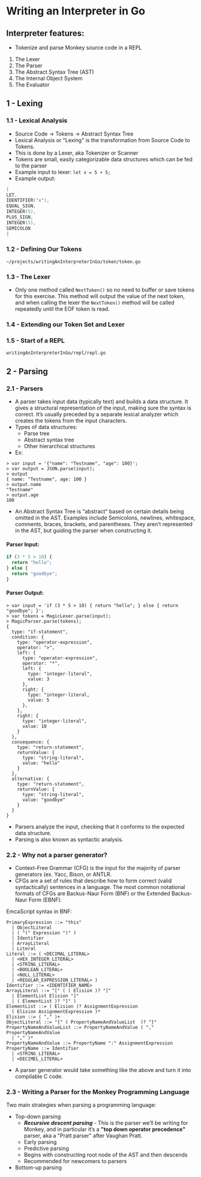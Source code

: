 # Writing an Interpreter in Go
## Interpreter features:
* Tokenize and parse Monkey source code in a REPL

1. The Lexer
2. The Parser
3. The Abstract Syntax Tree (AST)
4. The Internal Object System
5. The Evaluator

## 1 - Lexing
### 1.1 - Lexical Analysis
* Source Code → Tokens → Abstract Syntax Tree
* Lexical Analysis or "Lexing" is the transformation from Source Code to Tokens.
* This is done by a Lexer, aka Tokenizer or Scanner
* Tokens are small, easily categorizable data structures which can be fed to the parser
* Example input to lexer:
`let x = 5 + 5;`
* Example output:
```go
[
LET,
IDENTIFIER("x"),
EQUAL_SIGN,
INTEGER(5),
PLUS_SIGN,
INTEGER(5),
SEMICOLON
]
```
### 1.2 - Defining Our Tokens
`~/projects/writingAnInterpreterInGo/token/token.go`
### 1.3 - The Lexer
* Only one method called `NextToken()` so no need to buffer or save tokens for this exercise. This method will output the value of the next token, and when calling the lexer the `NextToken()` method will be called repeatedly until the EOF token is read.
### 1.4 - Extending our Token Set and Lexer
### 1.5 - Start of a REPL
`writingAnInterpreterInGo/repl/repl.go`

## 2 - Parsing
### 2.1 - Parsers
* A parser takes input data (typically text) and builds a data structure. It gives a structural representation of the input, making sure the syntax is correct. It’s usually preceded by a separate lexical analyzer which creates the tokens from the input characters.
* Types of data structures:
    * Parse tree
    * Abstract syntax tree
    * Other hierarchical structures
* Ex:
```
> var input = '{"name": "Testname", "age": 100}';
> var output = JSON.parse(input);
> output
{ name: "Testname", age: 100 }
> output.name
"Testname"
> output.age
100
```
* An Abstract Syntax Tree is "abstract" based on certain details being omitted in the AST. Examples include Semicolons, newlines, whitespace, comments, braces, brackets, and parentheses. They aren’t represented in the AST, but guiding the parser when constructing it.

#### Parser Input:
```javascript
if (3 * 5 > 10) {
  return "hello";
} else {
  return "goodbye";
}
```

#### Parser Output:
```
> var input = 'if (3 * 5 > 10) { return "hello"; } else { return "goodbye"; }';
> var tokens = MagicLexer.parse(input);
> MagicParser.parse(tokens);
{
  type: "if-statement",
  condition: {
    type: "operator-expression",
    operator: ">",
    left: {
      type: "operator-expression",
      operator: "*",
      left: {
        type: "integer-literal",
        value: 3
      },
      right: {
        type: "integer-literal,
        value: 5
      },
    },
    right: {
      type: "integer-literal",
      value: 10
    }
  },
  consequence: {
    type: "return-statement",
    returnValue: {
      type: "string-literal",
      value: "hello"
    }
  },
  alternative: {
    type: "return-statement",
    returnValue: {
      type: "string-literal",
      value: "goodbye"
    }
  }
}
```
* Parsers analyze the input, checking that it conforms to the expected data structure.
* Parsing is also known as syntactic analysis.

### 2.2 - Why not a parser generator?
* Context-Free Grammar (CFG) is the input for the majority of parser generators (ex. Yacc, Bison, or ANTLR.
* CFGs are a set of rules that describe how to form correct (valid syntactically) sentences in a language. The most common notational formats of CFGs are Backus-Naur Form (BNF) or the Extended Backus-Naur Form (EBNF).

EmcaScript syntax in BNF:
```
PrimaryExpression ::= "this"
  | ObjectLiteral
  | ( "(" Expression ")" )
  | Identifier
  | ArrayLiteral
  | Literal
Literal ::= ( <DECIMAL_LITERAL>
  | <HEX_INTEGER_LITERAL>
  | <STRING_LITERAL>
  | <BOOLEAN_LITERAL>
  | <NULL_LITERAL>
  | <REGULAR_EXPRESSION_LITERAL> )
Identifier ::= <IDENTIFIER_NAME>
ArrayLiteral ::= "[" ( ( Elision )? "]"
  | ElementList Elision "]"
  | ( ElementList )? "]" )
ElementList ::= ( Elision )? AssignmentExpression
  ( Elision AssignmentExpression )*
Elision ::= ( "," )+
ObjectLiteral ::= "{" ( PropertyNameAndValueList  )? "}"
PropertyNameAndValueList ::= PropertyNameAndValue ( "," PropertyNameAndValue
  | "," )*
PropertyNameAndValue ::= PropertyName ":" AssignmentExpression
PropertyName ::= Identifier
  | <STRING_LITERAL>
  | <DECIMEL_LITERAL>
```
* A parser generator would take something like the above and turn it into compilable C code.

### 2.3 - Writing a Parser for the Monkey Programming Language
Two main strategies when parsing a programming language:
* Top-down parsing
    * **_Recursive descent parsing_** - This is the parser we’ll be writing for Monkey, and in particular it’s a **"top down operator precedence"** parser, aka a "Pratt parser" after Vaughan Pratt.
    * Early parsing
    * Predictive parsing
    * Begins with constructing root node of the AST and then descends
    * Recommended for newcomers to parsers
* Bottom-up parsing
